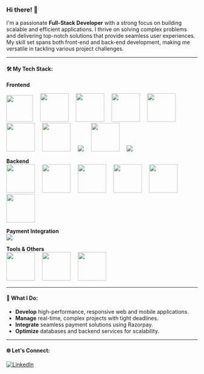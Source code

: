 ### Hi there! 👋

I'm a passionate **Full-Stack Developer** with a strong focus on building scalable and efficient applications. I thrive on solving complex problems and delivering top-notch solutions that provide seamless user experiences. My skill set spans both front-end and back-end development, making me versatile in tackling various project challenges.

---

#### 🛠️ My Tech Stack:

**Frontend**  

<span style="display:inline-block;margin-right:15px"><img width="70px" height="70px" src="https://cdn.jsdelivr.net/gh/devicons/devicon@latest/icons/html5/html5-original.svg" /></span>
<span style="display:inline-block;margin-right:15px"><img width="75px" height="75px" src="https://cdn.jsdelivr.net/gh/devicons/devicon@latest/icons/css3/css3-original.svg" /></span>
<span style="display:inline-block;margin-right:15px"><img width="75px" height="75px" src="https://cdn.jsdelivr.net/gh/devicons/devicon@latest/icons/javascript/javascript-original.svg" /></span>
<span style="display:inline-block;margin-right:15px"><img width="75px" height="75px" src="https://cdn.jsdelivr.net/gh/devicons/devicon@latest/icons/typescript/typescript-original.svg" /></span>
<span style="display:inline-block;margin-right:15px"><img width="75px" height="75px" src="https://cdn.jsdelivr.net/gh/devicons/devicon@latest/icons/react/react-original-wordmark.svg" /></span>
<span style="display:inline-block;margin-right:15px"><img width="75px" height="75px" src="https://cdn.jsdelivr.net/gh/devicons/devicon@latest/icons/tailwindcss/tailwindcss-original.svg" /></span>
<span style="display:inline-block;margin-right:15px"><img width="75px" height="75px" src="https://cdn.jsdelivr.net/gh/devicons/devicon@latest/icons/redux/redux-original.svg" /></span>
<span style="display:inline-block;margin-right:15px"><img src="https://img.shields.io/badge/React_Query-FF4154?style=for-the-badge&logo=react-query&logoColor=white"/></span>
<span style="display:inline-block;margin-right:15px"><img width="75px" height="75px" src="https://cdn.jsdelivr.net/gh/devicons/devicon@latest/icons/nextjs/nextjs-original.svg" /></span>
<span style="display:inline-block;margin-right:15px"><img src="https://img.shields.io/badge/React_Native-61DAFB?style=for-the-badge&logo=react&logoColor=black"/></span>

**Backend**  
<span style="display:inline-block;margin-right:15px"><img width="75px" height="75px" src="https://cdn.jsdelivr.net/gh/devicons/devicon@latest/icons/nodejs/nodejs-original-wordmark.svg" /></span>
<span style="display:inline-block;margin-right:15px"><img width="75px" height="75px" src="https://cdn.jsdelivr.net/gh/devicons/devicon@latest/icons/express/express-original-wordmark.svg" /></span>
<span style="display:inline-block;margin-right:15px"><img width="75px" height="75px" src="https://cdn.jsdelivr.net/gh/devicons/devicon@latest/icons/go/go-original-wordmark.svg" /></span>
<span style="display:inline-block;margin-right:15px"><img width="75px" height="75px" src="https://cdn.jsdelivr.net/gh/devicons/devicon@latest/icons/mongodb/mongodb-original-wordmark.svg" /></span>
<span style="display:inline-block;margin-right:15px"><img width="75px" height="75px" src="https://cdn.jsdelivr.net/gh/devicons/devicon@latest/icons/prisma/prisma-original-wordmark.svg" /></span>
<span style="display:inline-block;margin-right:15px"><img width="75px" height="75px" src="https://cdn.jsdelivr.net/gh/devicons/devicon@latest/icons/socketio/socketio-original-wordmark.svg" /></span>

**Payment Integration**  
<span style="display:inline-block;margin-right:15px"><img src="https://img.shields.io/badge/Razorpay-02042B?style=for-the-badge&logo=razorpay&logoColor=white"/></span>

**Tools & Others**  
<span style="display:inline-block;margin-right:15px"><img width="75px" height="75px" src="https://cdn.jsdelivr.net/gh/devicons/devicon@latest/icons/git/git-original-wordmark.svg" /></span>
<span style="display:inline-block;margin-right:15px"><img width="75px" height="75px"  src="https://cdn.jsdelivr.net/gh/devicons/devicon@latest/icons/postman/postman-plain-wordmark.svg" /></span>
<span style="display:inline-block;margin-right:15px"><img width="75px" height="75px" src="https://cdn.jsdelivr.net/gh/devicons/devicon@latest/icons/vscode/vscode-original-wordmark.svg" /></span>

---

#### 🚀 What I Do:
- **Develop** high-performance, responsive web and mobile applications.
- **Manage** real-time, complex projects with tight deadlines.
- **Integrate** seamless payment solutions using Razorpay.
- **Optimize** databases and backend services for scalability.

---

#### 🌐 Let's Connect:
[![LinkedIn](https://img.shields.io/badge/LinkedIn-0A66C2?style=for-the-badge&logo=linkedin&logoColor=white)](https://www.linkedin.com/in/shaik-rahuman-76a0941b9/)
